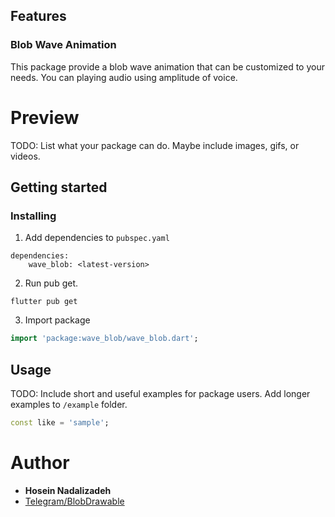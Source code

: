 ## Features

### Blob Wave Animation
This package provide a blob wave animation that can be customized to your needs. You can playing audio using amplitude of voice.

# Preview
TODO: List what your package can do. Maybe include images, gifs, or videos.

## Getting started

### Installing
1. Add dependencies to `pubspec.yaml`

```dependencies
dependencies:
    wave_blob: <latest-version>
```
2. Run pub get.
```
flutter pub get
```
3. Import package
```dart
import 'package:wave_blob/wave_blob.dart';
```

## Usage

TODO: Include short and useful examples for package users. Add longer examples
to `/example` folder.

```dart
const like = 'sample';
```

# Author
- **Hosein Nadalizadeh**
- [Telegram/BlobDrawable](https://github.com/DrKLO/Telegram/blob/master/TMessagesProj/src/main/java/org/telegram/ui/Components/BlobDrawable.java)

